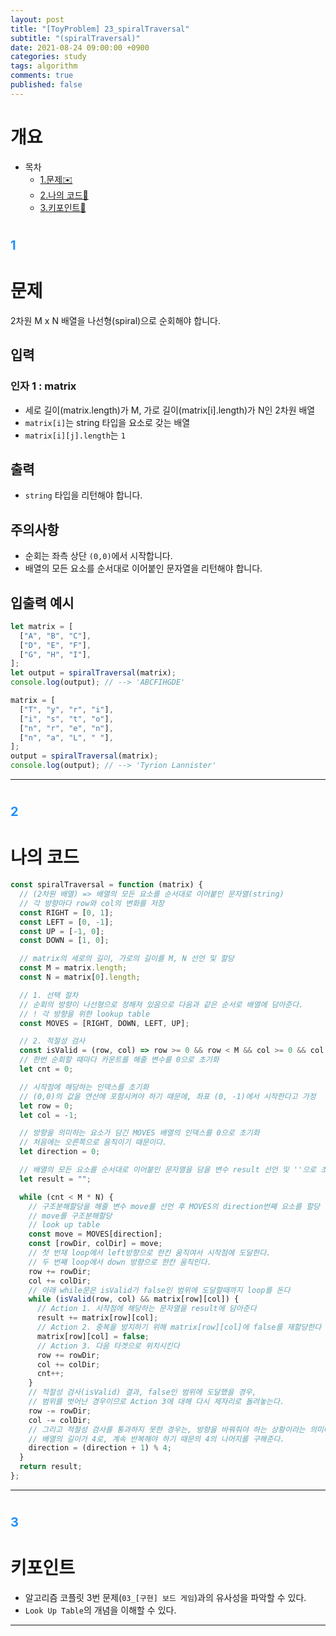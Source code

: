 ```yaml
---
layout: post
title: "[ToyProblem] 23_spiralTraversal"
subtitle: "(spiralTraversal)"
date: 2021-08-24 09:00:00 +0900
categories: study
tags: algorithm
comments: true
published: false
---
```


# 개요

- 목차
  - [1.문제✉️](#1)
  - [2.나의 코드🔖](#2)
  - [3.키포인트🔐](#3)

# <span style="font-size:20px;color:DodgerBlue">1</span>

# 문제

2차원 M x N 배열을 나선형(spiral)으로 순회해야 합니다.

## 입력

### 인자 1 : matrix

- 세로 길이(matrix.length)가 M, 가로 길이(matrix[i].length)가 N인 2차원 배열
- `matrix[i]`는 string 타입을 요소로 갖는 배열
- `matrix[i][j].length`는 `1`

## 출력

- `string` 타입을 리턴해야 합니다.

## 주의사항

- 순회는 좌측 상단 `(0,0)`에서 시작합니다.
- 배열의 모든 요소를 순서대로 이어붙인 문자열을 리턴해야 합니다.

## 입출력 예시

```javascript
let matrix = [
  ["A", "B", "C"],
  ["D", "E", "F"],
  ["G", "H", "I"],
];
let output = spiralTraversal(matrix);
console.log(output); // --> 'ABCFIHGDE'

matrix = [
  ["T", "y", "r", "i"],
  ["i", "s", "t", "o"],
  ["n", "r", "e", "n"],
  ["n", "a", "L", " "],
];
output = spiralTraversal(matrix);
console.log(output); // --> 'Tyrion Lannister'
```

---

# <span style="font-size:20px;color:DodgerBlue">2</span>

# 나의 코드

```javascript
const spiralTraversal = function (matrix) {
  // (2차원 배열) => 배열의 모든 요소를 순서대로 이어붙인 문자열(string)
  // 각 방향마다 row와 col의 변화를 저장
  const RIGHT = [0, 1];
  const LEFT = [0, -1];
  const UP = [-1, 0];
  const DOWN = [1, 0];

  // matrix의 세로의 길이, 가로의 길이를 M, N 선언 및 할당
  const M = matrix.length;
  const N = matrix[0].length;

  // 1. 선택 절차
  // 순회의 방향이 나선형으로 정해져 있음으로 다음과 같은 순서로 배열에 담아준다.
  // ! 각 방향을 위한 lookup table
  const MOVES = [RIGHT, DOWN, LEFT, UP];

  // 2. 적절성 검사
  const isValid = (row, col) => row >= 0 && row < M && col >= 0 && col < N;
  // 한번 순회할 때마다 카운트를 해줄 변수를 0으로 초기화
  let cnt = 0;

  // 시작점에 해당하는 인덱스를 초기화
  // (0,0)의 값을 연산에 포함시켜야 하기 때문에, 좌표 (0, -1)에서 시작한다고 가정
  let row = 0;
  let col = -1;

  // 방향을 의미하는 요소가 담긴 MOVES 배열의 인덱스를 0으로 초기화
  // 처음에는 오른쪽으로 움직이기 때문이다.
  let direction = 0;

  // 배열의 모든 요소를 순서대로 이어붙인 문자열을 담을 변수 result 선언 및 ''으로 초기화
  let result = "";

  while (cnt < M * N) {
    // 구조분해할당을 해줄 변수 move를 선언 후 MOVES의 direction번째 요소를 할당
    // move를 구조분해할당
    // look up table
    const move = MOVES[direction];
    const [rowDir, colDir] = move;
    // 첫 번재 loop에서 left방향으로 한칸 움직여서 시작점에 도달한다.
    // 두 번째 loop에서 down 방향으로 한칸 움직인다.
    row += rowDir;
    col += colDir;
    // 아래 while문은 isValid가 false인 범위에 도달할때까지 loop를 돈다
    while (isValid(row, col) && matrix[row][col]) {
      // Action 1. 시작점에 해당하는 문자열을 result에 담아준다
      result += matrix[row][col];
      // Action 2. 중복을 방지하기 위해 matrix[row][col]에 false를 재할당한다
      matrix[row][col] = false;
      // Action 3. 다음 타겟으로 위치시킨다
      row += rowDir;
      col += colDir;
      cnt++;
    }
    // 적절성 검사(isValid) 결과, false인 범위에 도달했을 경우,
    // 범위를 벗어난 경우이므로 Action 3에 대해 다시 제자리로 돌려놓는다.
    row -= rowDir;
    col -= colDir;
    // 그리고 적절성 검사를 통과하지 못한 경우는, 방향을 바꿔줘야 하는 상황이라는 의미다.
    // 배열의 길이가 4로, 계속 반복해야 하기 때문의 4의 나머지를 구해준다.
    direction = (direction + 1) % 4;
  }
  return result;
};
```

---

# <span style="font-size:20px;color:DodgerBlue">3</span>

# 키포인트

- 알고리즘 코플릿 3번 문제(`03_[구현] 보드 게임`)과의 유사성을 파악할 수 있다.
- `Look Up Table`의 개념을 이해할 수 있다.

---
